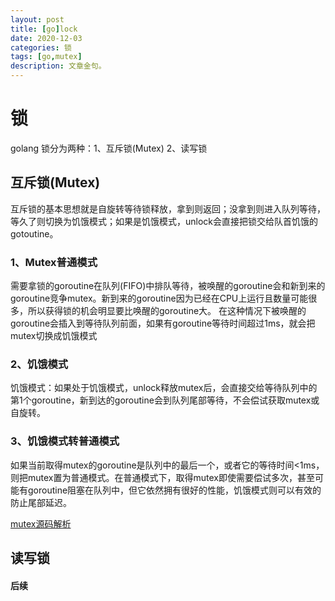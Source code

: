 ```yaml
---
layout: post
title: [go]lock
date: 2020-12-03
categories: 锁
tags: [go,mutex]
description: 文章金句。
---
```

# 锁 #
golang 锁分为两种：1、互斥锁(Mutex) 2、读写锁
## 互斥锁(Mutex) ##
 互斥锁的基本思想就是自旋转等待锁释放，拿到则返回；没拿到则进入队列等待，等久了则切换为饥饿模式；如果是饥饿模式，unlock会直接把锁交给队首饥饿的gotoutine。<br>
### 1、Mutex普通模式 ###
 需要拿锁的goroutine在队列(FIFO)中排队等待，被唤醒的goroutine会和新到来的goroutine竞争mutex。新到来的goroutine因为已经在CPU上运行且数量可能很多，所以获得锁的机会明显要比唤醒的goroutine大。
 在这种情况下被唤醒的goroutine会插入到等待队列前面，如果有goroutine等待时间超过1ms，就会把mutex切换成饥饿模式<br>
### 2、饥饿模式 ###
饥饿模式：如果处于饥饿模式，unlock释放mutex后，会直接交给等待队列中的第1个goroutine，新到达的goroutine会到队列尾部等待，不会偿试获取mutex或自旋转。<br>
### 3、饥饿模式转普通模式 ###
如果当前取得mutex的goroutine是队列中的最后一个，或者它的等待时间<1ms，则把mutex置为普通模式。在普通模式下，取得mutex即使需要偿试多次，甚至可能有goroutine阻塞在队列中，但它依然拥有很好的性能，饥饿模式则可以有效的防止尾部延迟。<br>

[mutex源码解析](https://deathlimbo.github.io/yuanma/lock/mutex.go)


## 读写锁 ##


#### 后续 ####

